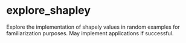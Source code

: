 # explore_shapley
Explore the implementation of shapely values in random examples for familiarization purposes. May implement applications if successful.
